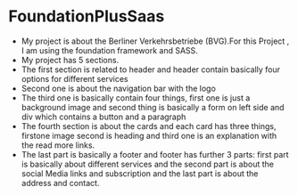 # FoundationPlusSaas
- My project is about the Berliner Verkehrsbetriebe (BVG).For this Project , I am using the foundation framework and SASS.
- My project has 5 sections.
- The first section is related to header and header contain basically four options for different services 
- Second one is about the navigation bar with the logo 
- The third one is basically contain four things, first one is just a background image and second thing is basically a form on left side  and div which contains a button and a paragraph
- The fourth section is about the cards and each card has three things, firstone image second is heading and third one is an explanation with the read more links.
- The last part is basically a footer and footer has further 3 parts: first part is basically about different services and the second part is about the social Media links and subscription and the last part is about the address and contact.
